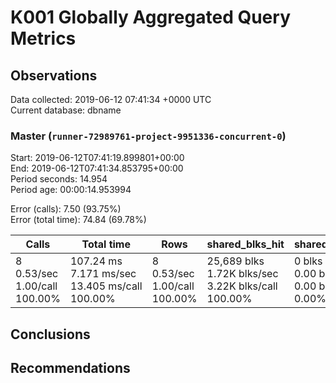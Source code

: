 # K001 Globally Aggregated Query Metrics

## Observations ##
Data collected: 2019-06-12 07:41:34 +0000 UTC  
Current database: dbname  



### Master (`runner-72989761-project-9951336-concurrent-0`) ###
Start: 2019-06-12T07:41:19.899801+00:00  
End: 2019-06-12T07:41:34.853795+00:00  
Period seconds: 14.954  
Period age: 00:00:14.953994  

Error (calls): 7.50 (93.75%)  
Error (total time): 74.84 (69.78%)

| Calls | Total&nbsp;time | Rows | shared_blks_hit | shared_blks_read | shared_blks_dirtied | shared_blks_written | blk_read_time | blk_write_time | kcache_reads | kcache_writes | kcache_user_time_ms | kcache_system_time |
|-------|------------|------|-----------------|------------------|---------------------|---------------------|---------------|----------------|--------------|---------------|---------------------|--------------------|
|8<br/>0.53/sec<br/>1.00/call<br/>100.00% |107.24&nbsp;ms<br/>7.171&nbsp;ms/sec<br/>13.405&nbsp;ms/call<br/>100.00% |8<br/>0.53/sec<br/>1.00/call<br/>100.00% |25,689&nbsp;blks<br/>1.72K&nbsp;blks/sec<br/>3.22K&nbsp;blks/call<br/>100.00% |0&nbsp;blks<br/>0.00&nbsp;blks/sec<br/>0.00&nbsp;blks/call<br/>0.00% |0&nbsp;blks<br/>0.00&nbsp;blks/sec<br/>0.00&nbsp;blks/call<br/>0.00% |0&nbsp;blks<br/>0.00&nbsp;blks/sec<br/>0.00&nbsp;blks/call<br/>0.00% |0.00&nbsp;ms<br/>0.000&nbsp;ms/sec<br/>0.000&nbsp;ms/call<br/>0.00% |0.00&nbsp;ms<br/>0.000&nbsp;ms/sec<br/>0.000&nbsp;ms/call<br/>0.00% |0.00&nbsp;bytes<br/>0.00&nbsp;bytes/sec<br/>0.00&nbsp;bytes/call<br/>0.00% |0.00&nbsp;bytes<br/>0.00&nbsp;bytes/sec<br/>0.00&nbsp;bytes/call<br/>0.00% |0.00&nbsp;ms<br/>0.000&nbsp;ms/sec<br/>0.000&nbsp;ms/call<br/>0.00% |0.00&nbsp;ms<br/>0.000&nbsp;ms/sec<br/>0.000&nbsp;ms/call<br/>0.00%|





## Conclusions ##


## Recommendations ##

